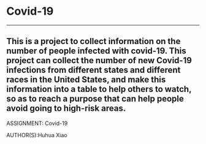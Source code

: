 # Covid-19

------------------------------------------------------------------------
This is a project to collect information on the number of people infected 
with covid-19. This project can collect the number of new Covid-19 
infections from different states and different races in the United States, 
and make this information into a table to help others to watch, so as to 
reach a purpose that can help people avoid going to high-risk areas.
------------------------------------------------------------------------

ASSIGNMENT: Covid-19

AUTHOR(S):Huhua Xiao

